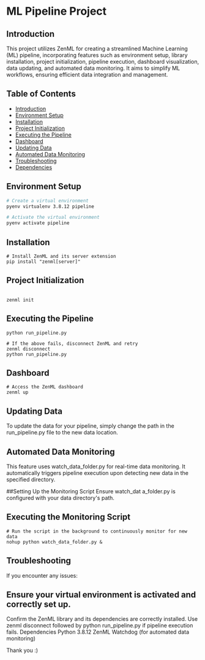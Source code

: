 # ML Pipeline Project

## Introduction

This project utilizes ZenML for creating a streamlined Machine Learning (ML) pipeline, incorporating features such as environment setup, library installation, project initialization, pipeline execution, dashboard visualization, data updating, and automated data monitoring. It aims to simplify ML workflows, ensuring efficient data integration and management.

## Table of Contents

- [Introduction](#introduction)
- [Environment Setup](#environment-setup)
- [Installation](#installation)
- [Project Initialization](#project-initialization)
- [Executing the Pipeline](#executing-the-pipeline)
- [Dashboard](#dashboard)
- [Updating Data](#updating-data)
- [Automated Data Monitoring](#automated-data-monitoring)
- [Troubleshooting](#troubleshooting)
- [Dependencies](#dependencies)

## Environment Setup

```bash
# Create a virtual environment
pyenv virtualenv 3.8.12 pipeline

# Activate the virtual environment
pyenv activate pipeline
````


## Installation

```
# Install ZenML and its server extension
pip install "zenml[server]"
```

## Project Initialization


```

zenml init 
```

## Executing the Pipeline


```
python run_pipeline.py

# If the above fails, disconnect ZenML and retry
zenml disconnect
python run_pipeline.py
```

## Dashboard

```
# Access the ZenML dashboard
zenml up
```

## Updating Data
To update the data for your pipeline, simply change the path in the run_pipeline.py file to the new data location.

## Automated Data Monitoring
This feature uses watch_data_folder.py for real-time data monitoring. It automatically triggers pipeline execution upon detecting new data in the specified directory.

##Setting Up the Monitoring Script
Ensure watch_dat a_folder.py is configured with your data directory's path.


## Executing the Monitoring Script

```
# Run the script in the background to continuously monitor for new data
nohup python watch_data_folder.py &

```

## Troubleshooting
If you encounter any issues:

## Ensure your virtual environment is activated and correctly set up.
Confirm the ZenML library and its dependencies are correctly installed.
Use zenml disconnect followed by python run_pipeline.py if pipeline execution fails.
Dependencies
Python 3.8.12
ZenML
Watchdog (for automated data monitoring)

Thank you :) 